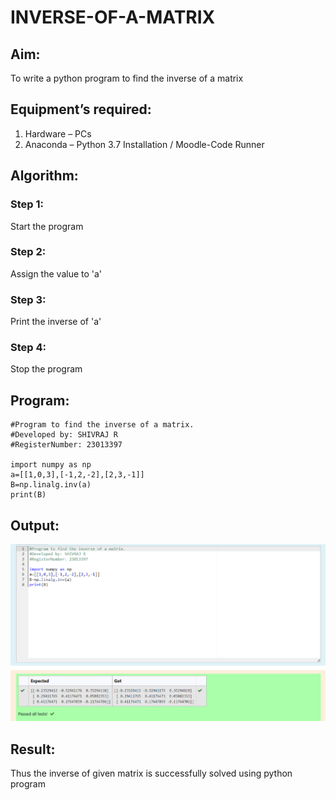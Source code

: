 # INVERSE-OF-A-MATRIX
## Aim:
To write a python program to find the inverse of a matrix
## Equipment’s required:
1. 	Hardware – PCs
2. 	Anaconda – Python 3.7 Installation / Moodle-Code Runner
## Algorithm:
### Step 1:
Start the program

### Step 2: 
Assign the value to 'a'

### Step 3: 
Print the inverse of 'a'

### Step 4: 
Stop the program

## Program:
``````
#Program to find the inverse of a matrix.
#Developed by: SHIVRAJ R
#RegisterNumber: 23013397

import numpy as np
a=[[1,0,3],[-1,2,-2],[2,3,-1]]
B=np.linalg.inv(a)
print(B)
``````
## Output:
![Alt text](maths3-record.png)
## Result:
Thus the inverse of given matrix is successfully solved using python program

